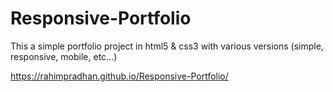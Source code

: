 # Responsive-Portfolio
This a simple portfolio project in html5 & css3 with various versions (simple, responsive, mobile, etc...)

https://rahimpradhan.github.io/Responsive-Portfolio/

